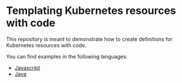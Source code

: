 # Templating Kubernetes resources with code

This repository is meant to demonstrate how to create definitions for Kubernetes resources with code.

You can find examples in the following languages:

- [Javascript](javascript/README.md)
- [Java](java/README.md)